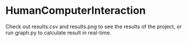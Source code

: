 # HumanComputerInteraction

Check out results.csv and results.png to see the results of the project, or run graph.py to calculate result in real-time.


